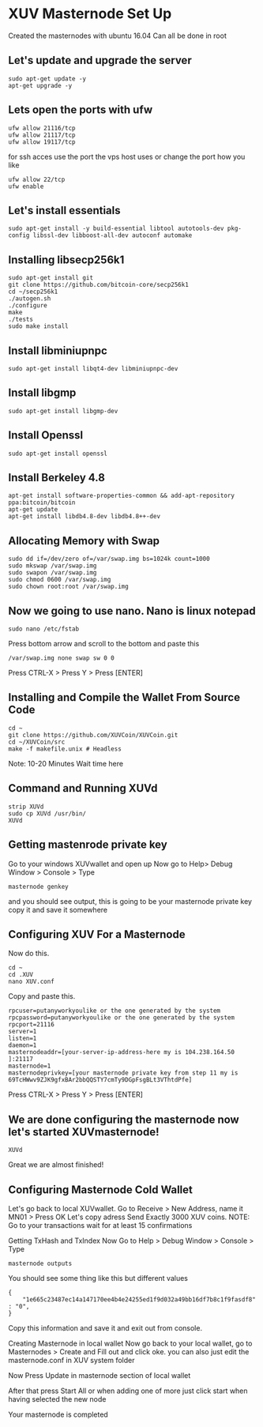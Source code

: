# XUV Masternode Set Up
Created the masternodes with ubuntu 16.04
Can all be done in root


## Let's update and upgrade the server
```
sudo apt-get update -y
apt-get upgrade -y
```
## Lets open the ports with ufw
```
ufw allow 21116/tcp
ufw allow 21117/tcp
ufw allow 19117/tcp
```
for ssh acces use the port the vps host uses or change the port how you like
```
ufw allow 22/tcp
ufw enable
```
## Let's install essentials
```
sudo apt-get install -y build-essential libtool autotools-dev pkg-config libssl-dev libboost-all-dev autoconf automake
```

## Installing libsecp256k1
```
sudo apt-get install git
git clone https://github.com/bitcoin-core/secp256k1
cd ~/secp256k1
./autogen.sh
./configure
make
./tests
sudo make install
```

## Install libminiupnpc
```
sudo apt-get install libqt4-dev libminiupnpc-dev
```

## Install libgmp
```
sudo apt-get install libgmp-dev
```

## Install Openssl
```
sudo apt-get install openssl
```

## Install Berkeley 4.8
```
apt-get install software-properties-common && add-apt-repository ppa:bitcoin/bitcoin
apt-get update
apt-get install libdb4.8-dev libdb4.8++-dev
```

## Allocating Memory with Swap
```
sudo dd if=/dev/zero of=/var/swap.img bs=1024k count=1000
sudo mkswap /var/swap.img
sudo swapon /var/swap.img
sudo chmod 0600 /var/swap.img
sudo chown root:root /var/swap.img
```

## Now we going to use nano. Nano is linux notepad ##
```
sudo nano /etc/fstab
```
Press bottom arrow and scroll to the bottom and paste this
```
/var/swap.img none swap sw 0 0
```
Press CTRL-X > Press Y > Press [ENTER]

## Installing and Compile the Wallet From Source Code
```
cd ~
git clone https://github.com/XUVCoin/XUVCoin.git
cd ~/XUVCoin/src
make -f makefile.unix # Headless
```
Note: 10-20 Minutes Wait time here

## Command and Running XUVd
```
strip XUVd
sudo cp XUVd /usr/bin/
XUVd
```

## Getting mastenrode private key
Go to your windows XUVwallet and open up
Now go to Help> Debug Window > Console > Type 
```
masternode genkey 
```
and you should see output, this is going to be your masternode private key
copy it and save it somewhere

## Configuring XUV For a Masternode
Now do this.
```
cd ~
cd .XUV
nano XUV.conf
```
Copy and paste this.
```
rpcuser=putanyworkyoulike or the one generated by the system
rpcpassword=putanyworkyoulike or the one generated by the system
rpcport=21116
server=1
listen=1
daemon=1
masternodeaddr=[your-server-ip-address-here my is 104.238.164.50 ]:21117
masternode=1
masternodeprivkey=[your masternode private key from step 11 my is 69TcHWwv9ZJK9gfxBAr2bbQQSTY7cmTy9DGpFsgBLt3VThtdPfe]
```
Press CTRL-X > Press Y > Press [ENTER]

## We are done configuring the masternode now let's started XUVmasternode!
```
XUVd
```
Great we are almost finished!

## Configuring Masternode Cold Wallet
Let's go back to local XUVwallet.
Go to Receive > New Address, name it MN01 > Press OK
Let's copy adress
Send Exactly 3000 XUV coins. 
NOTE: Go to your transactions wait for at least 15 confirmations

Getting TxHash and TxIndex
Now Go to Help > Debug Window > Console > Type 
```
masternode outputs
```
You should see some thing like this but different values
```
{
    "1e665c23487ec14a147170ee4b4e24255ed1f9d032a49bb16df7b8c1f9fasdf8" : "0",
}
```
Copy this information and save it and exit out from console.

Creating Masternode in local wallet
Now go back to your local wallet, go to Masternodes > Create
and Fill out and click oke.
you can also just edit the masternode.conf in XUV system folder

Now Press Update in masternode section of local wallet

After that press Start All or when adding one of more just click start when having selected the new node

Your masternode is completed
